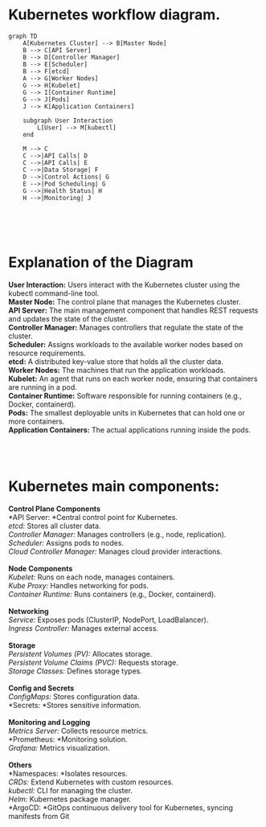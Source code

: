 #  Kubernetes workflow diagram. 

```mermaid
graph TD
    A[Kubernetes Cluster] --> B[Master Node]
    B --> C[API Server]
    B --> D[Controller Manager]
    B --> E[Scheduler]
    B --> F[etcd]
    A --> G[Worker Nodes]
    G --> H[Kubelet]
    G --> I[Container Runtime]
    G --> J[Pods]
    J --> K[Application Containers]

    subgraph User Interaction
        L[User] --> M[kubectl]
    end

    M --> C
    C -->|API Calls| D
    C -->|API Calls| E
    C -->|Data Storage| F
    D -->|Control Actions| G
    E -->|Pod Scheduling| G
    G -->|Health Status| H
    H -->|Monitoring| J

```
<br> <br> <br> 

# Explanation of the Diagram <br>
**User Interaction:** Users interact with the Kubernetes cluster using the kubectl command-line tool.<br>
**Master Node:** The control plane that manages the Kubernetes cluster.<br>
**API Server:** The main management component that handles REST requests and updates the state of the cluster.<br>
**Controller Manager:** Manages controllers that regulate the state of the cluster.<br>
**Scheduler:** Assigns workloads to the available worker nodes based on resource requirements.<br>
**etcd:** A distributed key-value store that holds all the cluster data.<br>
**Worker Nodes:** The machines that run the application workloads.<br>
**Kubelet:** An agent that runs on each worker node, ensuring that containers are running in a pod.<br>
**Container Runtime:** Software responsible for running containers (e.g., Docker, containerd).<br>
**Pods:** The smallest deployable units in Kubernetes that can hold one or more containers.<br>
**Application Containers:** The actual applications running inside the pods.<br>

<br><br>


# Kubernetes main components:
**Control Plane Components** <br>
*API Server: *Central control point for Kubernetes.<br>
*etcd:* Stores all cluster data.<br>
*Controller Manager:* Manages controllers (e.g., node, replication).<br>
*Scheduler:* Assigns pods to nodes.<br>
*Cloud Controller Manager:* Manages cloud provider interactions.<br><br>
**Node Components**<br>
*Kubelet:* Runs on each node, manages containers.<br>
*Kube Proxy:* Handles networking for pods.<br>
*Container Runtime:* Runs containers (e.g., Docker, containerd).<br><br>
**Networking**<br>
*Service:* Exposes pods (ClusterIP, NodePort, LoadBalancer).<br>
*Ingress Controller:* Manages external access.<br><br>
**Storage**<br>
*Persistent Volumes (PV):* Allocates storage.<br>
*Persistent Volume Claims (PVC):* Requests storage.<br>
*Storage Classes:* Defines storage types.<br><br>
**Config and Secrets**<br>
*ConfigMaps:* Stores configuration data.<br>
*Secrets: *Stores sensitive information.<br><br>
**Monitoring and Logging**<br>
*Metrics Server:* Collects resource metrics.<br>
*Prometheus: *Monitoring solution.<br>
*Grafana:* Metrics visualization.<br><br>
**Others**<br>
*Namespaces: *Isolates resources.<br>
*CRDs:* Extend Kubernetes with custom resources.<br>
*kubectl:* CLI for managing the cluster.<br>
*Helm:* Kubernetes package manager.<br>
*ArgoCD: *GitOps continuous delivery tool for Kubernetes, syncing manifests from Git<br>